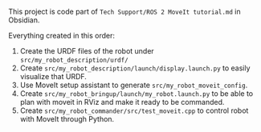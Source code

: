 This project is code part of `Tech Support/ROS 2 MoveIt tutorial.md` in Obsidian.

Everything created in this order:
1. Create the URDF files of the robot under `src/my_robot_description/urdf/`
2. Create `src/my_robot_description/launch/display.launch.py` to easily visualize that URDF.
3. Use MoveIt setup assistant to generate `src/my_robot_moveit_config`.
4. Create `src/my_robot_bringup/launch/my_robot.launch.py` to be able to plan with moveit in RViz and make it ready to be commanded.
5. Create `src/my_robot_commander/src/test_moveit.cpp` to control robot with MoveIt through Python.
